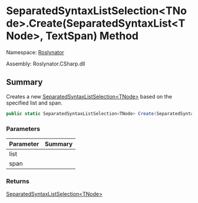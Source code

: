 # SeparatedSyntaxListSelection\<TNode>\.Create\(SeparatedSyntaxList\<TNode>, TextSpan\) Method

Namespace: [Roslynator](../../README.md)

Assembly: Roslynator\.CSharp\.dll

## Summary

Creates a new [SeparatedSyntaxListSelection\<TNode>](../README.md) based on the specified list and span\.

```csharp
public static SeparatedSyntaxListSelection<TNode> Create(SeparatedSyntaxList<TNode> list, TextSpan span)
```

### Parameters

| Parameter | Summary |
| --------- | ------- |
| list | |
| span | |

### Returns

[SeparatedSyntaxListSelection\<TNode>](../README.md)


